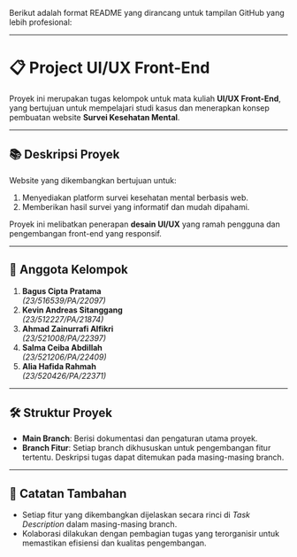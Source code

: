 Berikut adalah format README yang dirancang untuk tampilan GitHub yang lebih profesional:

---

# 📋 **Project UI/UX Front-End**

Proyek ini merupakan tugas kelompok untuk mata kuliah **UI/UX Front-End**, yang bertujuan untuk mempelajari studi kasus dan menerapkan konsep pembuatan website **Survei Kesehatan Mental**.

---

## 📚 **Deskripsi Proyek**
Website yang dikembangkan bertujuan untuk:
1. Menyediakan platform survei kesehatan mental berbasis web.
2. Memberikan hasil survei yang informatif dan mudah dipahami.

Proyek ini melibatkan penerapan **desain UI/UX** yang ramah pengguna dan pengembangan front-end yang responsif.

---

## 👥 **Anggota Kelompok**
1. **Bagus Cipta Pratama**  
   *(23/516539/PA/22097)*  
2. **Kevin Andreas Sitanggang**  
   *(23/512227/PA/21874)*  
3. **Ahmad Zainurrafi Alfikri**  
   *(23/521008/PA/22397)*  
4. **Salma Ceiba Abdillah**  
   *(23/521206/PA/22409)*  
5. **Alia Hafida Rahmah**  
   *(23/520426/PA/22371)*  

---

## 🛠️ **Struktur Proyek**
- **Main Branch**: Berisi dokumentasi dan pengaturan utama proyek.  
- **Branch Fitur**: Setiap branch dikhususkan untuk pengembangan fitur tertentu. Deskripsi tugas dapat ditemukan pada masing-masing branch.

---

## 📄 **Catatan Tambahan**
- Setiap fitur yang dikembangkan dijelaskan secara rinci di *Task Description* dalam masing-masing branch.
- Kolaborasi dilakukan dengan pembagian tugas yang terorganisir untuk memastikan efisiensi dan kualitas pengembangan.

